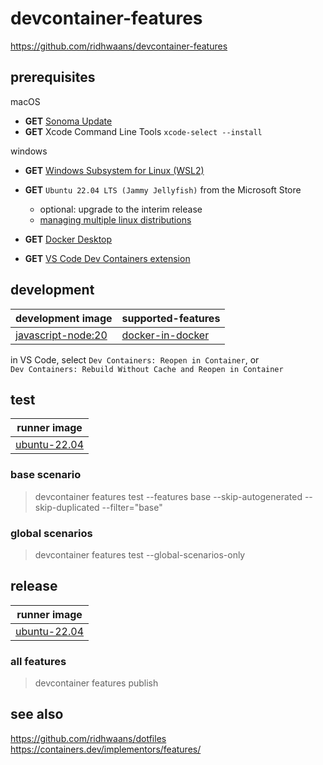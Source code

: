 # devcontainer-features
https://github.com/ridhwaans/devcontainer-features

## prerequisites
macOS
- **GET** [Sonoma Update](https://support.apple.com/macos/upgrade)  
- **GET** Xcode Command Line Tools `xcode-select --install`

windows
- **GET** [Windows Subsystem for Linux (WSL2)](https://learn.microsoft.com/en-us/windows/wsl/install#update-to-wsl-2)  
- **GET** `Ubuntu 22.04 LTS (Jammy Jellyfish)` from the Microsoft Store
    - optional: upgrade to the interim release
    - [managing multiple linux distributions](https://learn.microsoft.com/en-us/windows/wsl/wsl-config#managing-multiple-linux-distributions)   

- **GET** [Docker Desktop](https://www.docker.com/products/docker-desktop/)  
- **GET** [VS Code Dev Containers extension](https://marketplace.visualstudio.com/items?itemName=ms-vscode-remote.remote-containers)  

## development

| development image                                                                   | supported-features                                                                                       | 
|-------------------------------------------------------------------------------------|----------------------------------------------------------------------------------------------------------|
| [javascript-node:20](https://hub.docker.com/_/microsoft-devcontainers-javascript-node) | [docker-in-docker](https://github.com/devcontainers/features/pkgs/container/features%2Fdocker-in-docker) |

in VS Code, select `Dev Containers: Reopen in Container`, or  
`Dev Containers: Rebuild Without Cache and Reopen in Container` 

## test

| runner image                                     |
|--------------------------------------------------|
| [ubuntu-22.04](https://github.com/actions/runner-images/blob/main/images/ubuntu/Ubuntu2204-Readme.md) |

### base scenario
> devcontainer features test --features base --skip-autogenerated --skip-duplicated --filter="base"
### global scenarios
> devcontainer features test --global-scenarios-only

## release
 
| runner image                                     |
|--------------------------------------------------|
| [ubuntu-22.04](https://github.com/actions/runner-images/blob/main/images/ubuntu/Ubuntu2204-Readme.md) |

### all features
> devcontainer features publish

## see also
https://github.com/ridhwaans/dotfiles  
https://containers.dev/implementors/features/  
